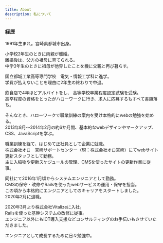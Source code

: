 ```yaml
---
title: About
description: 私について
---
```


### 経歴

1991年生まれ。宮崎県都城市出身。

小学校2年生のときに両親が離婚。  
離婚後は、父方の祖母に育てられる。  
中学3年生のときに祖母が他界したことを機に父親と再び暮らす。

国立都城工業高等専門学校　電気・情報工学科に進学。  
学費が払えないことを理由に2年生の終わりで中退。

飲食店で4年ほどアルバイトをし、 高等学校卒業程度認定試験を受験。  
高卒程度の資格をとったがハローワークに行き、求人に応募するもすべて書類落ち。

そんなとき、ハローワークで職業訓練の案内を受け本格的にwebの勉強を始める。  
2013年8月〜2014年2月の約6か月間、基本的なwebデザインやマークアップ、CSS、JavaScriptを学ぶ。

職業訓練を経て、はじめて正社員として企業に就職。  
株式会社オロ　宮崎サポートセンター（現：株式会社オロ宮崎）にてwebサイト更新スタッフとして勤務。  
主に入稿物や更新スケジュールの管理、CMSを使ったサイトの更新作業に従事。

同社にて2016年1月頃からシステムエンジニアとして勤務。  
CMSの保守・改修やRailsを使ったwebサービスの運用・保守を担当。  
この頃から本格的にエンジニアとしてのキャリアをスタートしました。  
2020年2月に退職。

2020年3月より株式会社Vitalizeに入社。  
Railsを使った基幹システムの改修に従事。  
エンジニア以外にもICT導入支援などコンサルティングのお手伝いもさせていただきました。

エンジニアとして成長するために日々勉強中。

